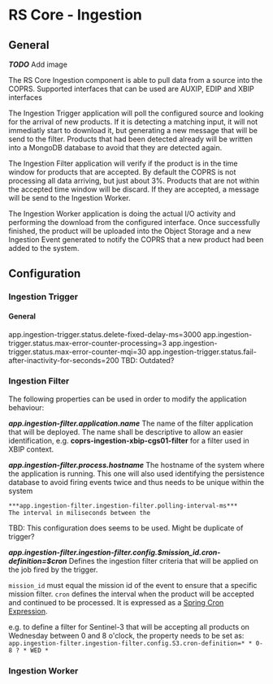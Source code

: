 # RS Core - Ingestion

## General

***TODO*** Add image

The RS Core Ingestion component is able to pull data from a source into the COPRS. Supported interfaces that can be used are AUXIP, EDIP and XBIP interfaces

The Ingestion Trigger application will poll the configured source and looking for the arrival of new products. If it is detecting a matching input, it will not immediatly start to download it, but generating a new message that will be send to the filter. Products that had been detected already will be written into a MongoDB database to avoid that they are detected again.

The Ingestion Filter application will verify if the product is in the time window for products that are accepted. By default the COPRS is not processing all data arriving, but just about 3%. Products that are not within the accepted time window will be discard. If they are accepted, a message will be send to the Ingestion Worker.

The Ingestion Worker application is doing the actual I/O activity and performing the download from the configured interface. Once successfully finished, the product will be uploaded into the Object Storage and a new Ingestion Event generated to notify the COPRS that a new product had been added to the system.

## Configuration

### Ingestion Trigger
#### General
app.ingestion-trigger.status.delete-fixed-delay-ms=3000
app.ingestion-trigger.status.max-error-counter-processing=3
app.ingestion-trigger.status.max-error-counter-mqi=30
app.ingestion-trigger.status.fail-after-inactivity-for-seconds=200
TBD: Outdated?

### Ingestion Filter
The following properties can be used in order to modify the application behaviour:

***app.ingestion-filter.application.name***
The name of the filter application that will be deployed. The name shall be descriptive to allow an easier identification, e.g. **coprs-ingestion-xbip-cgs01-filter** for a filter used in XBIP context.

***app.ingestion-filter.process.hostname***
The hostname of the system where the application is running. This one will also used identifying the persistence database to avoid firing events twice and thus needs to be unique within the system
```
***app.ingestion-filter.ingestion-filter.polling-interval-ms***
The interval in miliseconds between the 
```
TBD: This configuration does seems to be used. Might be duplicate of trigger?

***app.ingestion-filter.ingestion-filter.config.\$mission_id.cron-definition=\$cron***
Defines the ingestion filter criteria that will be applied on the job fired by the trigger. 

``mission_id`` must equal the mission id of the event to ensure that a specific mission filter.
``cron`` defines the interval when the product will be accepted and continued to be processed. It is expressed as a [Spring Cron Expression](https://spring.io/blog/2020/11/10/new-in-spring-5-3-improved-cron-expressions).

e.g. to define a filter for Sentinel-3 that will be accepting all products on Wednesday between 0 and 8 o'clock, the property needs to be set as:
```app.ingestion-filter.ingestion-filter.config.S3.cron-definition=* * 0-8 ? * WED *```



### Ingestion Worker
